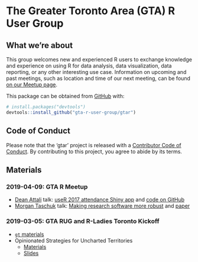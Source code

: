 
<!-- README.md is generated from README.Rmd. Please edit that file -->

# The Greater Toronto Area (GTA) R User Group

<!-- badges: start -->

<!-- badges: end -->

## What we’re about

This group welcomes new and experienced R users to exchange knowledge
and experience on using R for data analysis, data visualization, data
reporting, or any other interesting use case. Information on upcoming
and past meetings, such as location and time of our next meeting, can be
found [on our Meetup
page](https://www.meetup.com/Greater-Toronto-Area-GTA-R-Users-Group/).

This package can be obtained from [GitHub](https://github.com/) with:

``` r
# install.packages("devtools")
devtools::install_github("gta-r-user-group/gtar")
```

## Code of Conduct

Please note that the ‘gtar’ project is released with a [Contributor Code
of Conduct](CODE_OF_CONDUCT.md). By contributing to this project, you
agree to abide by its terms.

## Materials

### 2019-04-09: GTA R Meetup

  - [Dean Attali](https://deanattali.com/) talk: [useR 2017 attendance
    Shiny app](https://daattali.com/shiny/user2017/) and [code on
    GitHub](https://github.com/daattali/user2017)
  - [Morgan Taschuk](https://morgantaschuk.com/) talk: [Making research software more 
    robust](https://docs.google.com/presentation/d/1cgFwOn37HDEzIqZIiCI1GVhVv9NS2HPcflp13vNQX0w/edit?usp=sharing) 
    and [paper](https://journals.plos.org/ploscompbiol/article?id=10.1371/journal.pcbi.1005412) 
  
### 2019-03-05: GTA RUG and R-Ladies Toronto Kickoff

  - [`gt`
    materials](https://github.com/gta-r-user-group/gtar/tree/master/2019-03-05/rich-i)
  - Opinionated Strategies for Uncharted
        Territories
      - [Materials](https://github.com/gta-r-user-group/gtar/tree/master/2019-03-05/opinionated-strategies-for-uncharted-territories)
      - [Slides](https://sharla.party/talks/rladies-rug-kickoff.html#1)
